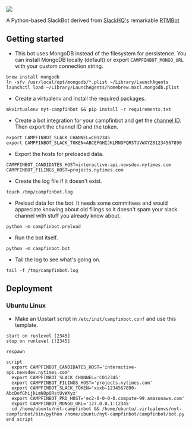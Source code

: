 ![](https://cloud.githubusercontent.com/assets/109988/10342246/2f1fe848-6ce6-11e5-9347-7021c740b1d5.png)

A Python-based SlackBot derived from [SlackHQ's](https://github.com/slackhq/) remarkable [RTMBot](https://github.com/slackhq/python-rtmbot)

## Getting started

* This bot uses MongoDB instead of the filesystem for persistence. You can install MongoDB locally (default) or export `CAMPFINBOT_MONGO_URL` with your custom connection string.
```
brew install mongodb
ln -sfv /usr/local/opt/mongodb/*.plist ~/Library/LaunchAgents
launchctl load ~/Library/LaunchAgents/homebrew.mxcl.mongodb.plist
```

* Create a virtualenv and install the required packages.
```
mkvirtualenv nyt-campfinbot && pip install -r requirements.txt
```

* Create a bot integration for your campfinbot and get the [channel ID](https://api.slack.com/methods/channels.list/test). Then export the channel ID and the token.
```
export CAMPFINBOT_SLACK_CHANNEL=C012345
export CAMPFINBOT_SLACK_TOKEN=ABCEFGHIJKLMNOPQRSTUVWXYZ01234567890
```

* Export the hosts for preloaded data.
```
CAMPFINBOT_CANDIDATES_HOST=interactive-api.newsdev.nytimes.com
CAMPFINBOT_FILINGS_HOST=projects.nytimes.com
```

* Create the log file if it doesn't exist.
```
touch /tmp/campfinbot.log
```

* Preload data for the bot. It needs some committees and would appreciate knowing about old filings so it doesn't spam your slack channel with stuff you already know about.
```
python -m campfinbot.preload
```

* Run the bot itself.
```
python -m campfinbot.bot
```

* Tail the log to see what's going on.
```
tail -f /tmp/campfinbot.log
``` 

## Deployment
### Ubuntu Linux
* Make an Upstart script in `/etc/init/campfinbot.conf` and use this template.
```
start on runlevel [2345]
stop on runlevel [!2345]

respawn

script
  export CAMPFINBOT_CANDIDATES_HOST='interactive-api.newsdev.nytimes.com'
  export CAMPFINBOT_SLACK_CHANNEL='C012345'
  export CAMPFINBOT_FILINGS_HOST='projects.nytimes.com'
  export CAMPFINBOT_SLACK_TOKEN='xoxb-1234567890-AbcDefGhijkLmNOpQRstUvWXyz'
  export CAMPFINBOT_PRD_HOST='ec2-0-0-0-0.compute-99.amazonaws.com'
  export CAMPFINBOT_MONGO_URL='127.0.0.1:12345'
  cd /home/ubuntu/nyt-campfinbot && /home/ubuntu/.virtualenvs/nyt-campfinbot/bin/python /home/ubuntu/nyt-campfinbot/campfinbot/bot.py
end script
```
